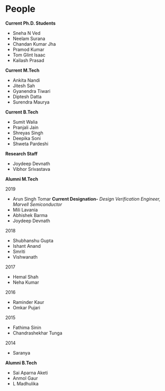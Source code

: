# People

**Current Ph.D. Students**

* Sneha N Ved
* Neelam Surana
* Chandan Kumar Jha
* Pramod Kumar
* Tom Glint Isaac
* Kailash Prasad

**Current M.Tech**

* Ankita Nandi
* Jitesh Sah
* Gyanendra Tiwari
* Diptesh Datta
* Surendra Maurya

**Current B.Tech**
* Sumit Walia
* Pranjali Jain
* Shreyas Singh
* Deepika Soni
* Shweta Pardeshi

**Research Staff**
* Joydeep Devnath
* Vibhor Srivastava

**Alumni M.Tech**

2019
* Arun Singh Tomar **Current Designation-** *Design Verification Engineer, Marvell Semiconductor*
* Mili Lavania
* Abhishek Barma
* Joydeep Devnath

2018
* Shubhanshu Gupta
* Ishant Anand
* Smriti
* Vishwanath

2017
* Hemal Shah
* Neha Kumar

2016
* Raminder Kaur
* Omkar Pujari

2015
* Fathima Sinin
* Chandrashekhar Tunga

2014
* Saranya

**Alumni B.Tech**

* Sai Aparna Aketi
* Anmol Gaur
* L Madhulika
